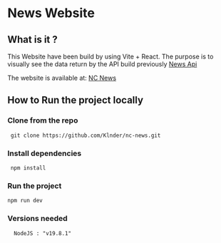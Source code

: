 # News Website

## What is it ?

This Website have been build by using Vite + React.
The purpose is to visually see the data return by the API build previously [News Api](https://github.com/Klnder/BE-NC-News)

The website is available at: [NC News](https://nc-news-pinpin.netlify.app/home)

## How to Run the project locally

### Clone from the repo

```properties
 git clone https://github.com/Klnder/nc-news.git
```

### Install dependencies

```properties
 npm install
```

### Run the project

```properties
npm run dev
```

### Versions needed

```properties
  NodeJS : "v19.8.1"
```
